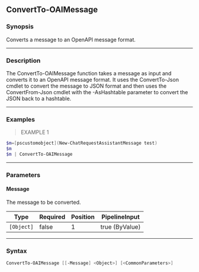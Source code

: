 ConvertTo-OAIMessage
--------------------

### Synopsis
Converts a message to an OpenAPI message format.

---

### Description

The ConvertTo-OAIMessage function takes a message as input and converts it to an OpenAPI message format. It uses the ConvertTo-Json cmdlet to convert the message to JSON format and then uses the ConvertFrom-Json cmdlet with the -AsHashtable parameter to convert the JSON back to a hashtable.

---

### Examples
> EXAMPLE 1

```PowerShell
$m=[pscustomobject](New-ChatRequestAssistantMessage test)
$m
$m | ConvertTo-OAIMessage
```

---

### Parameters
#### **Message**
The message to be converted.

|Type      |Required|Position|PipelineInput |
|----------|--------|--------|--------------|
|`[Object]`|false   |1       |true (ByValue)|

---

### Syntax
```PowerShell
ConvertTo-OAIMessage [[-Message] <Object>] [<CommonParameters>]
```
